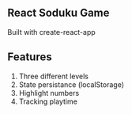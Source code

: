 ## React Soduku Game

Built with create-react-app

## Features

1. Three different levels
2. State persistance (localStorage)
3. Highlight numbers
4. Tracking playtime